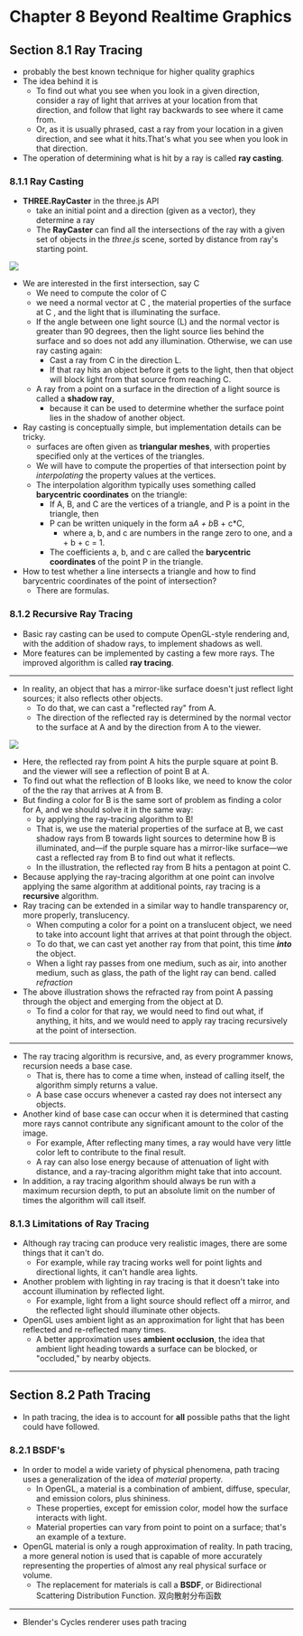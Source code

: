 
# Chapter 8 Beyond Realtime Graphics

## Section 8.1 Ray Tracing

 - probably the best known technique for higher quality graphics
 - The idea behind it is
    - To find out what you see when you look in a given direction, consider a ray of light that arrives at your location from that direction, and follow that light ray backwards to see where it came from. 
    - Or, as it is usually phrased, cast a ray from your location in a given direction, and see what it hits.That's what you see when you look in that direction.
 - The operation of determining what is hit by a ray is called **ray casting**. 
 
### 8.1.1 Ray Casting

 - **THREE.RayCaster** in the three.js API
    - take an initial point and a direction (given as a vector), they determine a ray 
    - The **RayCaster** can find all the intersections of the ray with a given set of objects in the *three.js* scene, sorted by distance from ray's starting point.

![](http://math.hws.edu/graphicsbook/c8/ray-casting-3d.png)

 - We are interested in the first intersection, say C
    - We need to compute the color of C
    - we need a normal vector at C , the material properties of the surface at C , and the light that is illuminating the surface.
    - If the angle between one light source (L) and the normal vector is greater than 90 degrees, then the light source lies behind the surface and so does not add any illumination. Otherwise, we can use ray casting again:
        - Cast a ray from C in the direction L.
        - If that ray hits an object before it gets to the light, then that object will block light from that source from reaching C.
    - A ray from a point on a surface in the direction of a light source is called a **shadow ray**, 
        - because it can be used to determine whether the surface point lies in the shadow of another object.
 - Ray casting is conceptually simple, but implementation details can be tricky. 
    - surfaces are often given as **triangular meshes**, with properties specified only at the vertices of the triangles.
    - We will have to compute the properties of that intersection point by *interpolating* the property values at the vertices.
    - The interpolation algorithm typically uses something called **barycentric coordinates** on the triangle: 
        - If A, B, and C are the vertices of a triangle, and P is a point in the triangle, then 
        - P can be written uniquely in the form a*A + b*B + c*C, 
            - where a, b, and c are numbers in the range zero to one, and a + b + c = 1.
        - The coefficients a, b, and c are called the **barycentric coordinates** of the point P in the triangle. 
 - How to test whether a line intersects a triangle and how to find barycentric coordinates of the point of intersection?  
    - There are formulas.

### 8.1.2  Recursive Ray Tracing

 - Basic ray casting can be used to compute OpenGL-style rendering and, with the addition of shadow rays, to implement shadows as well. 
 - More features can be implemented by casting a few more rays. The improved algorithm is called **ray tracing**.

---

 - In reality, an object that has a mirror-like surface doesn't just reflect light sources; it also reflects other objects.
    - To do that, we can cast a "reflected ray" from A.
    - The direction of the reflected ray is determined by the normal vector to the surface at A and by the direction from A to the viewer.

![](http://math.hws.edu/graphicsbook/c8/ray-tracing-2d.png)

 - Here, the reflected ray from point A hits the purple square at point B. and the viewer will see a reflection of point B at A. 
 - To find out what the reflection of B looks like, we need to know the color of the the ray that arrives at A from B. 
 - But finding a color for B is the same sort of problem as finding a color for A, and we should solve it in the same way: 
    - by applying the ray-tracing algorithm to B! 
    - That is, we use the material properties of the surface at B, we cast shadow rays from B towards light sources to determine how B is illuminated, and—if the purple square has a mirror-like surface—we cast a reflected ray from B to find out what it reflects. 
    - In the illustration, the reflected ray from B hits a pentagon at point C.
 - Because applying the ray-tracing algorithm at one point can involve applying the same algorithm at additional points, ray tracing is a **recursive** algorithm. 
 - Ray tracing can be extended in a similar way to handle transparency or, more properly, translucency. 
    - When computing a color for a point on a translucent object, we need to take into account light that arrives at that point through the object. 
    - To do that, we can cast yet another ray from that point, this time ***into*** the object. 
    - When a light ray passes from one medium, such as air, into another medium, such as glass, the path of the light ray can bend. called *refraction*
 - The above illustration shows the refracted ray from point A passing through the object and emerging from the object at D. 
    - To find a color for that ray, we would need to find out what, if anything, it hits, and we would need to apply ray tracing recursively at the point of intersection.
    
---

 - The ray tracing algorithm is recursive, and, as every programmer knows, recursion needs a base case. 
    - That is, there has to come a time when, instead of calling itself, the algorithm simply returns a value. 
    - A base case occurs whenever a casted ray does not intersect any objects. 
 - Another kind of base case can occur when it is determined that casting more rays cannot contribute any significant amount to the color of the image. 
    - For example, After reflecting many times, a ray would have very little color left to contribute to the final result.
    - A ray can also lose energy because of attenuation of light with distance, and a ray-tracing algorithm might take that into account. 
 - In addition, a ray tracing algorithm should always be run with a maximum recursion depth, to put an absolute limit on the number of times the algorithm will call itself.


### 8.1.3  Limitations of Ray Tracing

 - Although ray tracing can produce very realistic images, there are some things that it can't do. 
    - For example, while ray tracing works well for point lights and directional lights, it can't handle area lights.
 - Another problem with lighting in ray tracing is that it doesn't take into account illumination by reflected light. 
    - For example, light from a light source should reflect off a mirror, and the reflected light should illuminate other objects. 
 - OpenGL uses ambient light as an approximation for light that has been reflected and re-reflected many times. 
    - A better approximation uses **ambient occlusion**, the idea that ambient light heading towards a surface can be blocked, or "occluded," by nearby objects.

---

## Section 8.2 Path Tracing

 - In path tracing, the idea is to account for **all** possible paths that the light could have followed. 

### 8.2.1  BSDF's

 - In order to model a wide variety of physical phenomena, path tracing uses a generalization of the idea of *material* property.
    - In OpenGL, a material is a combination of ambient,  diffuse, specular, and emission colors, plus shininess.
    - These properties, except for emission color, model how the surface interacts with light.
    - Material properties can vary from point to point on a surface; that's an example of a texture.
 - OpenGL material is only a rough approximation of reality. In path tracing, a more general notion is used that is capable of more accurately representing the properties of almost any real physical surface or volume. 
    - The replacement for materials is call a **BSDF**, or Bidirectional Scattering Distribution Function. 双向散射分布函数
    


---

 - Blender's Cycles renderer uses path tracing







            


